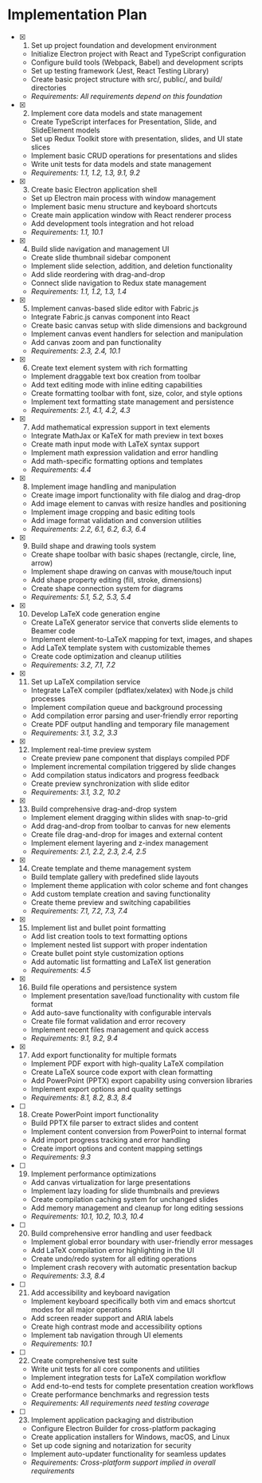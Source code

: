 # Implementation Plan

- [x] 1. Set up project foundation and development environment
  - Initialize Electron project with React and TypeScript configuration
  - Configure build tools (Webpack, Babel) and development scripts
  - Set up testing framework (Jest, React Testing Library)
  - Create basic project structure with src/, public/, and build/ directories
  - _Requirements: All requirements depend on this foundation_

- [x] 2. Implement core data models and state management
  - Create TypeScript interfaces for Presentation, Slide, and SlideElement models
  - Set up Redux Toolkit store with presentation, slides, and UI state slices
  - Implement basic CRUD operations for presentations and slides
  - Write unit tests for data models and state management
  - _Requirements: 1.1, 1.2, 1.3, 9.1, 9.2_

- [x] 3. Create basic Electron application shell
  - Set up Electron main process with window management
  - Implement basic menu structure and keyboard shortcuts
  - Create main application window with React renderer process
  - Add development tools integration and hot reload
  - _Requirements: 1.1, 10.1_

- [x] 4. Build slide navigation and management UI
  - Create slide thumbnail sidebar component
  - Implement slide selection, addition, and deletion functionality
  - Add slide reordering with drag-and-drop
  - Connect slide navigation to Redux state management
  - _Requirements: 1.1, 1.2, 1.3, 1.4_

- [x] 5. Implement canvas-based slide editor with Fabric.js
  - Integrate Fabric.js canvas component into React
  - Create basic canvas setup with slide dimensions and background
  - Implement canvas event handlers for selection and manipulation
  - Add canvas zoom and pan functionality
  - _Requirements: 2.3, 2.4, 10.1_

- [x] 6. Create text element system with rich formatting
  - Implement draggable text box creation from toolbar
  - Add text editing mode with inline editing capabilities
  - Create formatting toolbar with font, size, color, and style options
  - Implement text formatting state management and persistence
  - _Requirements: 2.1, 4.1, 4.2, 4.3_

- [x] 7. Add mathematical expression support in text elements
  - Integrate MathJax or KaTeX for math preview in text boxes
  - Create math input mode with LaTeX syntax support
  - Implement math expression validation and error handling
  - Add math-specific formatting options and templates
  - _Requirements: 4.4_

- [x] 8. Implement image handling and manipulation
  - Create image import functionality with file dialog and drag-drop
  - Add image element to canvas with resize handles and positioning
  - Implement image cropping and basic editing tools
  - Add image format validation and conversion utilities
  - _Requirements: 2.2, 6.1, 6.2, 6.3, 6.4_

- [x] 9. Build shape and drawing tools system
  - Create shape toolbar with basic shapes (rectangle, circle, line, arrow)
  - Implement shape drawing on canvas with mouse/touch input
  - Add shape property editing (fill, stroke, dimensions)
  - Create shape connection system for diagrams
  - _Requirements: 5.1, 5.2, 5.3, 5.4_

- [x] 10. Develop LaTeX code generation engine
  - Create LaTeX generator service that converts slide elements to Beamer code
  - Implement element-to-LaTeX mapping for text, images, and shapes
  - Add LaTeX template system with customizable themes
  - Create code optimization and cleanup utilities
  - _Requirements: 3.2, 7.1, 7.2_

- [x] 11. Set up LaTeX compilation service
  - Integrate LaTeX compiler (pdflatex/xelatex) with Node.js child processes
  - Implement compilation queue and background processing
  - Add compilation error parsing and user-friendly error reporting
  - Create PDF output handling and temporary file management
  - _Requirements: 3.1, 3.2, 3.3_

- [x] 12. Implement real-time preview system
  - Create preview pane component that displays compiled PDF
  - Implement incremental compilation triggered by slide changes
  - Add compilation status indicators and progress feedback
  - Create preview synchronization with slide editor
  - _Requirements: 3.1, 3.2, 10.2_

- [x] 13. Build comprehensive drag-and-drop system
  - Implement element dragging within slides with snap-to-grid
  - Add drag-and-drop from toolbar to canvas for new elements
  - Create file drag-and-drop for images and external content
  - Implement element layering and z-index management
  - _Requirements: 2.1, 2.2, 2.3, 2.4, 2.5_

- [x] 14. Create template and theme management system
  - Build template gallery with predefined slide layouts
  - Implement theme application with color scheme and font changes
  - Add custom template creation and saving functionality
  - Create theme preview and switching capabilities
  - _Requirements: 7.1, 7.2, 7.3, 7.4_

- [x] 15. Implement list and bullet point formatting
  - Add list creation tools to text formatting options
  - Implement nested list support with proper indentation
  - Create bullet point style customization options
  - Add automatic list formatting and LaTeX list generation
  - _Requirements: 4.5_

- [x] 16. Build file operations and persistence system
  - Implement presentation save/load functionality with custom file format
  - Add auto-save functionality with configurable intervals
  - Create file format validation and error recovery
  - Implement recent files management and quick access
  - _Requirements: 9.1, 9.2, 9.4_

- [x] 17. Add export functionality for multiple formats
  - Implement PDF export with high-quality LaTeX compilation
  - Create LaTeX source code export with clean formatting
  - Add PowerPoint (PPTX) export capability using conversion libraries
  - Implement export options and quality settings
  - _Requirements: 8.1, 8.2, 8.3, 8.4_

- [ ] 18. Create PowerPoint import functionality
  - Build PPTX file parser to extract slides and content
  - Implement content conversion from PowerPoint to internal format
  - Add import progress tracking and error handling
  - Create import options and content mapping settings
  - _Requirements: 9.3_

- [ ] 19. Implement performance optimizations
  - Add canvas virtualization for large presentations
  - Implement lazy loading for slide thumbnails and previews
  - Create compilation caching system for unchanged slides
  - Add memory management and cleanup for long editing sessions
  - _Requirements: 10.1, 10.2, 10.3, 10.4_

- [ ] 20. Build comprehensive error handling and user feedback
  - Implement global error boundary with user-friendly error messages
  - Add LaTeX compilation error highlighting in the UI
  - Create undo/redo system for all editing operations
  - Implement crash recovery with automatic presentation backup
  - _Requirements: 3.3, 8.4_

- [ ] 21. Add accessibility and keyboard navigation
  - Implement keyboard specifically both vim and emacs shortcut modes for all major operations
  - Add screen reader support and ARIA labels
  - Create high contrast mode and accessibility options
  - Implement tab navigation through UI elements
  - _Requirements: 10.1_

- [ ] 22. Create comprehensive test suite
  - Write unit tests for all core components and utilities
  - Implement integration tests for LaTeX compilation workflow
  - Add end-to-end tests for complete presentation creation workflows
  - Create performance benchmarks and regression tests
  - _Requirements: All requirements need testing coverage_

- [ ] 23. Implement application packaging and distribution
  - Configure Electron Builder for cross-platform packaging
  - Create application installers for Windows, macOS, and Linux
  - Set up code signing and notarization for security
  - Implement auto-updater functionality for seamless updates
  - _Requirements: Cross-platform support implied in overall requirements_